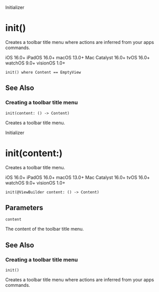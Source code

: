 Initializer

# init()

Creates a toolbar title menu where actions are inferred from your apps
commands.

iOS 16.0+  iPadOS 16.0+  macOS 13.0+  Mac Catalyst 16.0+  tvOS 16.0+  watchOS
9.0+  visionOS 1.0+

    
    
    init() where Content == EmptyView

## See Also

### Creating a toolbar title menu

`init(content: () -> Content)`

Creates a toolbar title menu.

Initializer

# init(content:)

Creates a toolbar title menu.

iOS 16.0+  iPadOS 16.0+  macOS 13.0+  Mac Catalyst 16.0+  tvOS 16.0+  watchOS
9.0+  visionOS 1.0+

    
    
    init(@ViewBuilder content: () -> Content)

##  Parameters

`content`

    

The content of the toolbar title menu.

## See Also

### Creating a toolbar title menu

`init()`

Creates a toolbar title menu where actions are inferred from your apps
commands.

